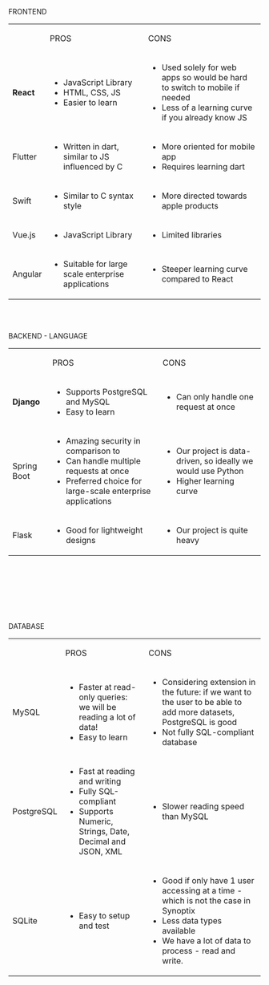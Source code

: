 <p><span style="font-weight: 400;">FRONTEND</span></p>
<table>
<tbody>
<tr>
<td>&nbsp;</td>
<td>
<p><span style="font-weight: 400;">PROS</span></p>
</td>
<td>
<p><span style="font-weight: 400;">CONS</span></p>
</td>
</tr>
<tr>
<td>
<p><strong>React</strong></p>
</td>
<td>
<ul>
<li style="font-weight: 400;"><span style="font-weight: 400;">JavaScript Library&nbsp;</span></li>
<li style="font-weight: 400;"><span style="font-weight: 400;">HTML, CSS, JS</span></li>
<li style="font-weight: 400;"><span style="font-weight: 400;">Easier to learn</span></li>
</ul>
</td>
<td>
<ul>
<li style="font-weight: 400;"><span style="font-weight: 400;">Used solely for web apps so would be hard to switch to mobile if needed</span></li>
<li style="font-weight: 400;"><span style="font-weight: 400;">Less of a learning curve if you already know JS</span></li>
</ul>
</td>
</tr>
<tr>
<td>
<p><span style="font-weight: 400;">Flutter</span></p>
</td>
<td>
<ul>
<li style="font-weight: 400;"><span style="font-weight: 400;">Written in dart, similar to JS influenced by C</span></li>
</ul>
</td>
<td>
<ul>
<li style="font-weight: 400;"><span style="font-weight: 400;">More oriented for mobile app</span></li>
<li style="font-weight: 400;"><span style="font-weight: 400;">Requires learning dart</span></li>
</ul>
</td>
</tr>
<tr>
<td>
<p><span style="font-weight: 400;">Swift</span></p>
</td>
<td>
<ul>
<li style="font-weight: 400;"><span style="font-weight: 400;">Similar to C syntax style</span></li>
</ul>
</td>
<td>
<ul>
<li style="font-weight: 400;"><span style="font-weight: 400;">More directed towards apple products&nbsp;</span></li>
</ul>
</td>
</tr>
<tr>
<td>
<p><span style="font-weight: 400;">Vue.js</span></p>
</td>
<td>
<ul>
<li style="font-weight: 400;"><span style="font-weight: 400;">JavaScript Library</span></li>
</ul>
</td>
<td>
<ul>
<li style="font-weight: 400;"><span style="font-weight: 400;">Limited libraries</span></li>
</ul>
</td>
</tr>
<tr>
<td>
<p><span style="font-weight: 400;">Angular</span></p>
</td>
<td>
<ul>
<li style="font-weight: 400;"><span style="font-weight: 400;">Suitable for large scale enterprise applications</span></li>
</ul>
</td>
<td>
<ul>
<li style="font-weight: 400;"><span style="font-weight: 400;">Steeper learning curve compared to React</span></li>
</ul>
</td>
</tr>
</tbody>
</table>
<p><br /><br /></p>
<p><span style="font-weight: 400;">BACKEND - LANGUAGE</span></p>
<table>
<tbody>
<tr>
<td>&nbsp;</td>
<td>
<p><span style="font-weight: 400;">PROS</span></p>
</td>
<td>
<p><span style="font-weight: 400;">CONS</span></p>
</td>
</tr>
<tr>
<td>
<p><strong>Django</strong></p>
</td>
<td>
<ul>
<li style="font-weight: 400;"><span style="font-weight: 400;">Supports PostgreSQL and MySQL</span></li>
<li style="font-weight: 400;"><span style="font-weight: 400;">Easy to learn</span></li>
</ul>
</td>
<td>
<ul>
<li style="font-weight: 400;"><span style="font-weight: 400;">Can only handle one request at once</span></li>
</ul>
</td>
</tr>
<tr>
<td>
<p><span style="font-weight: 400;">Spring Boot</span></p>
</td>
<td>
<ul>
<li style="font-weight: 400;"><span style="font-weight: 400;">Amazing security in comparison to&nbsp;</span></li>
<li style="font-weight: 400;"><span style="font-weight: 400;">Can handle multiple requests at once</span></li>
<li style="font-weight: 400;"><span style="font-weight: 400;">Preferred choice for large-scale enterprise applications</span></li>
</ul>
</td>
<td>
<ul>
<li style="font-weight: 400;"><span style="font-weight: 400;">Our project is data-driven, so ideally we would use Python</span></li>
<li style="font-weight: 400;"><span style="font-weight: 400;">Higher learning curve</span></li>
</ul>
</td>
</tr>
<tr>
<td>
<p><span style="font-weight: 400;">Flask</span></p>
</td>
<td>
<ul>
<li style="font-weight: 400;"><span style="font-weight: 400;">Good for lightweight designs</span></li>
</ul>
</td>
<td>
<ul>
<li style="font-weight: 400;"><span style="font-weight: 400;">Our project is quite heavy</span></li>
</ul>
</td>
</tr>
</tbody>
</table>
<p><br /><br /><br /><br /><br /><br /></p>
<p><span style="font-weight: 400;">DATABASE</span></p>
<table>
<tbody>
<tr>
<td>&nbsp;</td>
<td>
<p><span style="font-weight: 400;">PROS</span></p>
</td>
<td>
<p><span style="font-weight: 400;">CONS</span></p>
</td>
</tr>
<tr>
<td>
<p><span style="font-weight: 400;">MySQL</span></p>
</td>
<td>
<ul>
<li style="font-weight: 400;"><span style="font-weight: 400;">Faster at read-only queries: we will be reading a lot of data!</span></li>
<li style="font-weight: 400;"><span style="font-weight: 400;">Easy to learn</span></li>
</ul>
</td>
<td>
<ul>
<li style="font-weight: 400;"><span style="font-weight: 400;">Considering extension in the future: if we want to the user to be able to add more datasets, PostgreSQL is good</span></li>
<li style="font-weight: 400;"><span style="font-weight: 400;">Not fully SQL-compliant database</span></li>
</ul>
</td>
</tr>
<tr>
<td>
<p><span style="font-weight: 400;">PostgreSQL</span></p>
</td>
<td>
<ul>
<li style="font-weight: 400;"><span style="font-weight: 400;">Fast at reading and writing</span></li>
<li style="font-weight: 400;"><span style="font-weight: 400;">Fully SQL-compliant</span></li>
<li style="font-weight: 400;"><span style="font-weight: 400;">Supports Numeric, Strings, Date, Decimal and JSON, XML</span></li>
</ul>
</td>
<td>
<ul>
<li style="font-weight: 400;"><span style="font-weight: 400;">Slower reading speed than MySQL</span></li>
</ul>
</td>
</tr>
<tr>
<td>
<p><span style="font-weight: 400;">SQLite</span></p>
</td>
<td>
<ul>
<li style="font-weight: 400;"><span style="font-weight: 400;">Easy to setup and test</span></li>
</ul>
</td>
<td>
<ul>
<li style="font-weight: 400;"><span style="font-weight: 400;">Good if only have 1 user accessing at a time - which is not the case in Synoptix</span></li>
<li style="font-weight: 400;"><span style="font-weight: 400;">Less data types available</span></li>
<li style="font-weight: 400;"><span style="font-weight: 400;">We have a lot of data to process - read and write.&nbsp;</span></li>
</ul>
</td>
</tr>
</tbody>
</table>
<p>&nbsp;</p>
